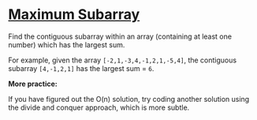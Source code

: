 # [Maximum Subarray](https://leetcode.com/problems/maximum-subarray/description/)

Find the contiguous subarray within an array (containing at least one number) which has the largest sum.

For example, given the array `[-2,1,-3,4,-1,2,1,-5,4]`,
the contiguous subarray `[4,-1,2,1]` has the largest sum = `6`.

**More practice:**

If you have figured out the O(n) solution, try coding another solution using the divide and conquer approach, which is more subtle.

